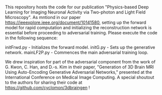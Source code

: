 This repository hosts the code for our publication "Physics-based Deep Learning for Imaging Neuronal Activity via Two-photon and Light Field Microscopy".
As mntiond in our paper https://ieeexplore.ieee.org/document/10141580, setting up the forward model for rapid computation and initializing the reconstruction network is essential before proceeding to adversarial training. Please execute the code in the following sequence:

initFrwd.py - Initializes the forward model.
initG.py - Sets up the generative network.
mainLF2P.py - Commences the main adversarial training loop.


We drew inspiration for part of the adversarial component from the work of G. Kwon, C. Han, and D.-s. Kim in their paper, "Generation of 3D Brain MRI Using Auto-Encoding Generative Adversarial Networks," presented at the International Conference on Medical Image Computing. A special shoutout to the authors for sharing their code at https://github.com/cyclomon/3dbraingen !
